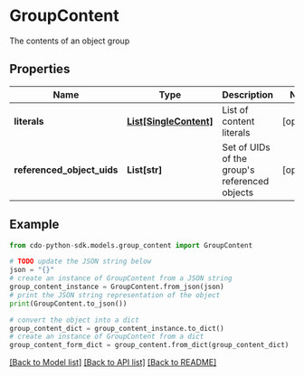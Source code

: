 # GroupContent

The contents of an object group

## Properties

Name | Type | Description | Notes
------------ | ------------- | ------------- | -------------
**literals** | [**List[SingleContent]**](SingleContent.md) | List of content literals | [optional] 
**referenced_object_uids** | **List[str]** | Set of UIDs of the group&#39;s referenced objects | [optional] 

## Example

```python
from cdo-python-sdk.models.group_content import GroupContent

# TODO update the JSON string below
json = "{}"
# create an instance of GroupContent from a JSON string
group_content_instance = GroupContent.from_json(json)
# print the JSON string representation of the object
print(GroupContent.to_json())

# convert the object into a dict
group_content_dict = group_content_instance.to_dict()
# create an instance of GroupContent from a dict
group_content_form_dict = group_content.from_dict(group_content_dict)
```
[[Back to Model list]](../README.md#documentation-for-models) [[Back to API list]](../README.md#documentation-for-api-endpoints) [[Back to README]](../README.md)


